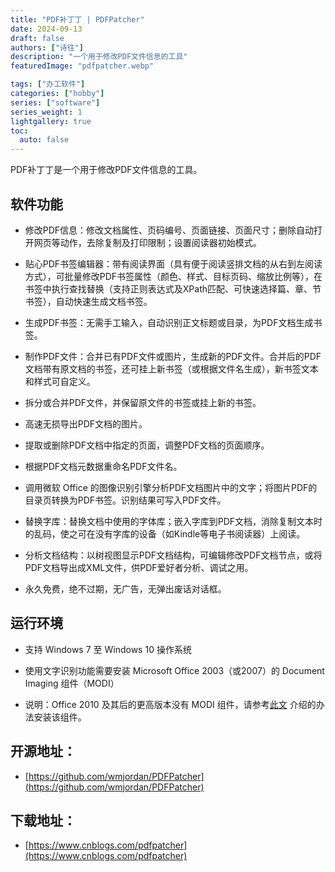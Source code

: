 ```yaml
---
title: "PDF补丁丁 | PDFPatcher"
date: 2024-09-13
draft: false
authors: ["诗往"]
description: "一个用于修改PDF文件信息的工具"
featuredImage: "pdfpatcher.webp"

tags: ["办工软件"]
categories: ["hobby"]
series: ["software"]
series_weight: 1
lightgallery: true
toc:
  auto: false
---
```


PDF补丁丁是一个用于修改PDF文件信息的工具。

<!--more-->

## 软件功能

- 修改PDF信息：修改文档属性、页码编号、页面链接、页面尺寸；删除自动打开网页等动作，去除复制及打印限制；设置阅读器初始模式。

- 贴心PDF书签编辑器：带有阅读界面（具有便于阅读竖排文档的从右到左阅读方式），可批量修改PDF书签属性（颜色、样式、目标页码、缩放比例等），在书签中执行查找替换（支持正则表达式及XPath匹配、可快速选择篇、章、节书签），自动快速生成文档书签。

- 生成PDF书签：无需手工输入，自动识别正文标题或目录，为PDF文档生成书签。

- 制作PDF文件：合并已有PDF文件或图片，生成新的PDF文件。合并后的PDF文档带有原文档的书签，还可挂上新书签（或根据文件名生成），新书签文本和样式可自定义。

- 拆分或合并PDF文件，并保留原文件的书签或挂上新的书签。

- 高速无损导出PDF文档的图片。

- 提取或删除PDF文档中指定的页面，调整PDF文档的页面顺序。

- 根据PDF文档元数据重命名PDF文件名。

- 调用微软 Office 的图像识别引擎分析PDF文档图片中的文字；将图片PDF的目录页转换为PDF书签。识别结果可写入PDF文件。

- 替换字库：替换文档中使用的字体库；嵌入字库到PDF文档，消除复制文本时的乱码，使之可在没有字库的设备（如Kindle等电子书阅读器）上阅读。

- 分析文档结构：以树视图显示PDF文档结构，可编辑修改PDF文档节点，或将PDF文档导出成XML文件，供PDF爱好者分析、调试之用。

- 永久免费，绝不过期，无广告，无弹出废话对话框。


## 运行环境

- 支持 Windows 7 至 Windows 10 操作系统

- 使用文字识别功能需要安装 Microsoft Office 2003（或2007）的 Document Imaging 组件（MODI）

- 说明：Office 2010 及其后的更高版本没有 MODI 组件，请参考[此文](http://support.microsoft.com/kb/982760/zh-cn) 介绍的办法安装该组件。


## 开源地址：

- [https://github.com/wmjordan/PDFPatcher](https://github.com/wmjordan/PDFPatcher)


## 下载地址：

- [https://www.cnblogs.com/pdfpatcher](https://www.cnblogs.com/pdfpatcher)